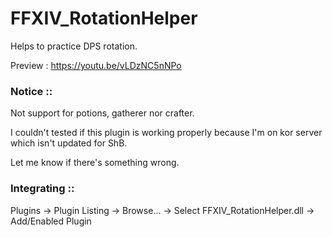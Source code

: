 # FFXIV_RotationHelper
Helps to practice DPS rotation.

Preview : https://youtu.be/vLDzNC5nNPo

### Notice ::
Not support for potions, gatherer nor crafter.

I couldn't tested if this plugin is working properly because I'm on kor server which isn't updated for ShB.

Let me know if there's something wrong.

### Integrating ::

Plugins -> Plugin Listing -> Browse... -> Select FFXIV_RotationHelper.dll -> Add/Enabled Plugin
